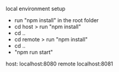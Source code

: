 local environment setup

- run "npm install" in the root folder
- cd host > run "npm install"
- cd ..
- cd remote > run "npm install"
- cd ..
- "npm run start"

host: localhost:8080
remote localhost:8081

  
